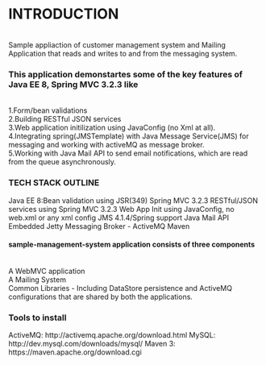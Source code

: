 <h1> INTRODUCTION </h1> <br>
Sample appliaction of customer management system and Mailing Application that reads and writes to and from the messaging system.<br>

<h3>This application demonstartes some of the key features of Java EE 8, Spring MVC 3.2.3 like </h3> <br>
1.Form/bean validations<br>
2.Building RESTful JSON services <br>
3.Web application initilization using JavaConfig (no Xml at all). <br>
4.Integrating spring(JMSTemplate) with Java Message Service(JMS) for messaging and working with activeMQ as message broker. <br>
5.Working with Java Mail API to send email notifications, which are read from the queue asynchronously. <br>

<h3>TECH STACK OUTLINE </h3>
Java EE 8:Bean validation using JSR(349) 
Spring MVC 3.2.3 
RESTful/JSON services using Spring MVC 3.2.3
Web App Init using JavaConfig, no web.xml or any xml config
JMS 4.1.4/Spring support 
Java Mail API
Embedded Jetty
Messaging Broker - ActiveMQ
Maven 

<h4>sample-management-system application consists of three components </h4><br>
A WebMVC application <br>
A Mailing System <br>
Common Libraries - Including DataStore persistence and ActiveMQ configurations that are shared by both the applications. <br>

<h3>Tools to install</h3>
ActiveMQ: http://activemq.apache.org/download.html
MySQL: http://dev.mysql.com/downloads/mysql/
Maven 3: https://maven.apache.org/download.cgi


